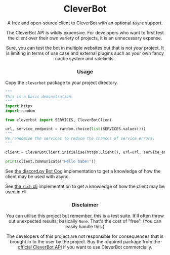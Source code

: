 <h1 align="center">CleverBot</h1>

<p align="center">A free and open-source client to CleverBot with an optional <code>async</code> support.</p>

<p align="center">
The CleverBot API is wildly expensive. For developers who want to first test the client over their own variety of projects, it is an unnecessary expense.
</p>

<p align="center">
Sure, you can test the bot in multiple websites but that is not <i>your</i> project. It is limiting in terms of use case and external plugins such as your own fancy cache system and ratelimits.
</p>

<h3 align="center">Usage</h3>

Copy the `cleverbot` package to your project directory.

```py
"""
This is a basic demonstration.
"""
import httpx
import random

from cleverbot import SERVICES, CleverBotClient

url, service_endpoint = random.choice(list(SERVICES.values()))
"""
We randomise the services to reduce the chances of service errors.
"""

client = CleverBotClient.initialise(httpx.Client(), url=url, service_endpoint=service_endpoint)

print(client.communicate("Hello babe!"))
```

See <a href="./example-dpy_cog.py">the discord.py Bot Cog</a> implementation to get a knowledge of how the client may be used with async.

See <a href="./example-cli.py">the `rich` cli</a> implementation to get a knowledge of how the client may be used in cli.


<h3 align="center">Disclaimer</h3>

<p align="center">
You can utilise this project but remember, this is a test suite. It'll often throw out unexpected results; basically <code>None</code>. That's the cost of "free". (You can easily handle this.)
</p>

<p align="center">
The developers of this project are not responsible for consequences that is brought in to the user by the project. Buy the required package from the <a href="https://www.cleverbot.com/api/">official CleverBot API</a> if you want to use CleverBot commercially.
</p>
